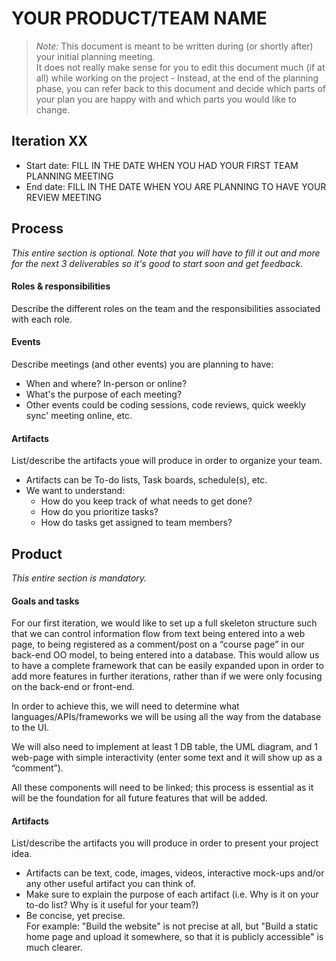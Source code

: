 # YOUR PRODUCT/TEAM NAME

 > _Note:_ This document is meant to be written during (or shortly after) your initial planning meeting.     
 > It does not really make sense for you to edit this document much (if at all) while working on the project - Instead, at the end of the planning phase, you can refer back to this document and decide which parts of your plan you are happy with and which parts you would like to change.


## Iteration XX

 * Start date: FILL IN THE DATE WHEN YOU HAD YOUR FIRST TEAM PLANNING MEETING
 * End date: FILL IN THE DATE WHEN YOU ARE PLANNING TO HAVE YOUR REVIEW MEETING

## Process

_This entire section is optional. Note that you will have to fill it out and more for the next 3 deliverables so it's good to start soon and get feedback._ 

#### Roles & responsibilities

Describe the different roles on the team and the responsibilities associated with each role.

#### Events

Describe meetings (and other events) you are planning to have:

 * When and where? In-person or online?
 * What's the purpose of each meeting?
 * Other events could be coding sessions, code reviews, quick weekly sync' meeting online, etc.

#### Artifacts

List/describe the artifacts youe will produce in order to organize your team.       

 * Artifacts can be To-do lists, Task boards, schedule(s), etc.
 * We want to understand:
   * How do you keep track of what needs to get done?
   * How do you prioritize tasks?
   * How do tasks get assigned to team members?


## Product

_This entire section is mandatory._

#### Goals and tasks

 For our first iteration, we would like to set up a full skeleton structure such that we can control information flow from text being entered into a web page, to being registered as a comment/post on a “course page” in our back-end OO model, to being entered into a database. This would allow us to have a complete framework that can be easily expanded upon in order to add more features in further iterations, rather than if we were only focusing on the back-end or front-end.

In order to achieve this, we will need to determine what languages/APIs/frameworks we will be using all the way from the database to the UI.

We will also need to implement at least 1 DB table, the UML diagram, and 1 web-page with simple interactivity (enter some text and it will show up as a “comment”).

All these components will need to be linked; this process is essential as it will be the foundation for all future features that will be added.


#### Artifacts

List/describe the artifacts you will produce in order to present your project idea.

 * Artifacts can be text, code, images, videos, interactive mock-ups and/or any other useful artifact you can think of.
 * Make sure to explain the purpose of each artifact (i.e. Why is it on your to-do list? Why is it useful for your team?)
 * Be concise, yet precise.         
   For example: "Build the website" is not precise at all, but "Build a static home page and upload it somewhere, so that it is publicly accessible" is much clearer.
